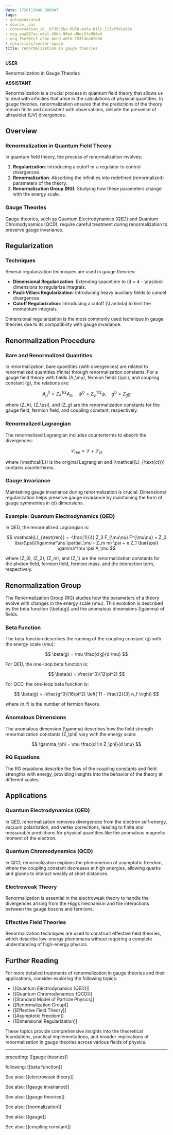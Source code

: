 ```yaml
---
date: 1720113948.080947
tags:
- autogenerated
- source__oai
- conversation_id__b730c2ba-6b58-4afa-b11c-113af5d1e02e
- msg_aaa287ac-e6a1-46b4-90ed-d0ec5fe984ed
- msg_f5e20fcf-e2be-4ecd-a0fb-753fdea87e6b
- colorclass/vector-space
title: renormalization in gauge theories
---
```


**USER**

Renormalization in Gauge Theories


**ASSISTANT**

Renormalization is a crucial process in quantum field theory that allows us to deal with infinities that arise in the calculations of physical quantities. In gauge theories, renormalization ensures that the predictions of the theory remain finite and consistent with observations, despite the presence of ultraviolet (UV) divergences. 

## Overview

### Renormalization in Quantum Field Theory

In quantum field theory, the process of renormalization involves:
1. **Regularization**: Introducing a cutoff or a regulator to control divergences.
2. **Renormalization**: Absorbing the infinities into redefined (renormalized) parameters of the theory.
3. **Renormalization Group (RG)**: Studying how these parameters change with the energy scale.

### Gauge Theories

Gauge theories, such as Quantum Electrodynamics (QED) and Quantum Chromodynamics (QCD), require careful treatment during renormalization to preserve gauge invariance.

## Regularization

### Techniques

Several regularization techniques are used in gauge theories:
- **Dimensional Regularization**: Extending spacetime to \(d = 4 - \epsilon\) dimensions to regularize integrals.
- **Pauli-Villars Regularization**: Introducing heavy auxiliary fields to cancel divergences.
- **Cutoff Regularization**: Introducing a cutoff \(\Lambda\) to limit the momentum integrals.

Dimensional regularization is the most commonly used technique in gauge theories due to its compatibility with gauge invariance.

## Renormalization Procedure

### Bare and Renormalized Quantities

In renormalization, bare quantities (with divergences) are related to renormalized quantities (finite) through renormalization constants. For a gauge field theory with fields \(A_\mu\), fermion fields \(\psi\), and coupling constant \(g\), the relations are:

$$
A_\mu^0 = Z_A^{1/2} A_\mu, \quad \psi^0 = Z_\psi^{1/2} \psi, \quad g^0 = Z_g g
$$

where \(Z_A\), \(Z_\psi\), and \(Z_g\) are the renormalization constants for the gauge field, fermion field, and coupling constant, respectively.

### Renormalized Lagrangian

The renormalized Lagrangian includes counterterms to absorb the divergences:

$$
\mathcal{L}_{\text{ren}} = \mathcal{L} + \mathcal{L}_{\text{ct}}
$$

where \(\mathcal{L}\) is the original Lagrangian and \(\mathcal{L}_{\text{ct}}\) contains counterterms.

### Gauge Invariance

Maintaining gauge invariance during renormalization is crucial. Dimensional regularization helps preserve gauge invariance by maintaining the form of gauge symmetries in \(d\) dimensions.

### Example: Quantum Electrodynamics (QED)

In QED, the renormalized Lagrangian is:

$$
\mathcal{L}_{\text{ren}} = -\frac{1}{4} Z_3 F_{\mu\nu} F^{\mu\nu} + Z_2 \bar{\psi}(i\gamma^\mu \partial_\mu - Z_m m) \psi + e Z_1 \bar{\psi} \gamma^\mu \psi A_\mu
$$

where \(Z_3\), \(Z_2\), \(Z_m\), and \(Z_1\) are the renormalization constants for the photon field, fermion field, fermion mass, and the interaction term, respectively.

## Renormalization Group

The Renormalization Group (RG) studies how the parameters of a theory evolve with changes in the energy scale \(\mu\). This evolution is described by the beta function \(\beta(g)\) and the anomalous dimensions \(\gamma\) of fields.

### Beta Function

The beta function describes the running of the coupling constant \(g\) with the energy scale \(\mu\):

$$
\beta(g) = \mu \frac{d g}{d \mu}
$$

For QED, the one-loop beta function is:

$$
\beta(e) = \frac{e^3}{12\pi^2}
$$

For QCD, the one-loop beta function is:

$$
\beta(g) = -\frac{g^3}{16\pi^2} \left( 11 - \frac{2}{3} n_f \right)
$$

where \(n_f\) is the number of fermion flavors.

### Anomalous Dimensions

The anomalous dimension \(\gamma\) describes how the field strength renormalization constants \(Z_\phi\) vary with the energy scale:

$$
\gamma_\phi = \mu \frac{d \ln Z_\phi}{d \mu}
$$

### RG Equations

The RG equations describe the flow of the coupling constants and field strengths with energy, providing insights into the behavior of the theory at different scales.

## Applications

### Quantum Electrodynamics (QED)

In QED, renormalization removes divergences from the electron self-energy, vacuum polarization, and vertex corrections, leading to finite and measurable predictions for physical quantities like the anomalous magnetic moment of the electron.

### Quantum Chromodynamics (QCD)

In QCD, renormalization explains the phenomenon of asymptotic freedom, where the coupling constant decreases at high energies, allowing quarks and gluons to interact weakly at short distances.

### Electroweak Theory

Renormalization is essential in the electroweak theory to handle the divergences arising from the Higgs mechanism and the interactions between the gauge bosons and fermions.

### Effective Field Theories

Renormalization techniques are used to construct effective field theories, which describe low-energy phenomena without requiring a complete understanding of high-energy physics.

## Further Reading

For more detailed treatments of renormalization in gauge theories and their applications, consider exploring the following topics:

- [[Quantum Electrodynamics (QED)]]
- [[Quantum Chromodynamics (QCD)]]
- [[Standard Model of Particle Physics]]
- [[Renormalization Group]]
- [[Effective Field Theory]]
- [[Asymptotic Freedom]]
- [[Dimensional Regularization]]

These topics provide comprehensive insights into the theoretical foundations, practical implementations, and broader implications of renormalization in gauge theories across various fields of physics.


---

preceding: [[gauge theories]]  


following: [[beta function]]

See also: [[electroweak theory]]


See also: [[gauge invariance]]


See also: [[gauge theories]]


See also: [[normalization]]


See also: [[gauge]]


See also: [[coupling constant]]